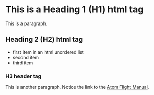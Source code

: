 # This is a Heading 1 (H1) html tag

This is a paragraph.  

## Heading 2 (H2) html tag

- first item in an html unordered list
- second item
- third item

### H3 header tag

This is another paragraph.  Notice the link to the [Atom Flight Manual](http://flight-manual.atom.io/).
